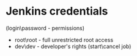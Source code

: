 <h1>Jenkins credentials</h1>

(login\password - permissions)
- root\root - full unrestricted root access
- dev\dev - developer's rights (start\cancel job)